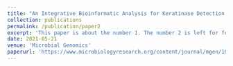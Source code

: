 ```yaml
---
title: "An Integrative Bioinformatic Analysis for Keratinase Detection in Marine-Derived Streptomyces"
collection: publications
permalink: /publication/paper2
excerpt: 'This paper is about the number 1. The number 2 is left for future work.'
date: 2021-05-21
venue: 'Microbial Genomics'
paperurl: 'https://www.microbiologyresearch.org/content/journal/mgen/10.1099/mgen.0.000621'
---
```

